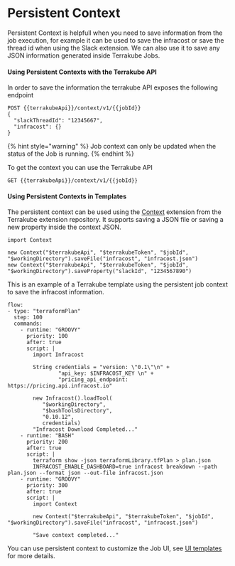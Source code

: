 # Persistent Context

Persistent Context is helpfull when you need to save information from the job execution, for example it can be used to save the infracost or save the thread id when using the Slack extension. We can also use it to save any JSON information generated inside Terrakube Jobs.

#### Using Persistent Contexts with the Terrakube API

In order to save the information the terrakube API exposes the following endpoint

```
POST {{terrakubeApi}}/context/v1/{{jobId}}
{
  "slackThreadId": "12345667",
  "infracost": {}
}
```

{% hint style="warning" %}
Job context can only be updated when the status of the Job is running.
{% endhint %}

To get the context you can use the Terrakube API

```
GET {{terrakubeApi}}/context/v1/{{jobId}}
```

#### Using Persistent Contexts in Templates

The persistent context can be used using the [Context](https://github.com/AzBuilder/terrakube-extensions/tree/main/groovy/Context) extension from the Terrakube extension repository. It supports saving a JSON file or saving a new property inside the context JSON.

```
import Context
        
new Context("$terrakubeApi", "$terrakubeToken", "$jobId", "$workingDirectory").saveFile("infracost", "infracost.json")
new Context("$terrakubeApi", "$terrakubeToken", "$jobId", "$workingDirectory").saveProperty("slackId", "1234567890")
```

This is an example of a Terrakube template using the persistent job context to save the infracost information.

```
flow:
- type: "terraformPlan"
  step: 100
  commands:
    - runtime: "GROOVY"
      priority: 100
      after: true
      script: |
        import Infracost

        String credentials = "version: \"0.1\"\n" +
                "api_key: $INFRACOST_KEY \n" +
                "pricing_api_endpoint: https://pricing.api.infracost.io"

        new Infracost().loadTool(
           "$workingDirectory",
           "$bashToolsDirectory", 
           "0.10.12",
           credentials)
        "Infracost Download Completed..."
    - runtime: "BASH"
      priority: 200
      after: true
      script: |
        terraform show -json terraformLibrary.tfPlan > plan.json 
        INFRACOST_ENABLE_DASHBOARD=true infracost breakdown --path plan.json --format json --out-file infracost.json
    - runtime: "GROOVY"
      priority: 300
      after: true
      script: |
        import Context
        
        new Context("$terrakubeApi", "$terrakubeToken", "$jobId", "$workingDirectory").saveFile("infracost", "infracost.json")

        "Save context completed..."
```

You can use persistent context to customize the Job UI, see [UI templates ](ui-templates.md)for more details.

